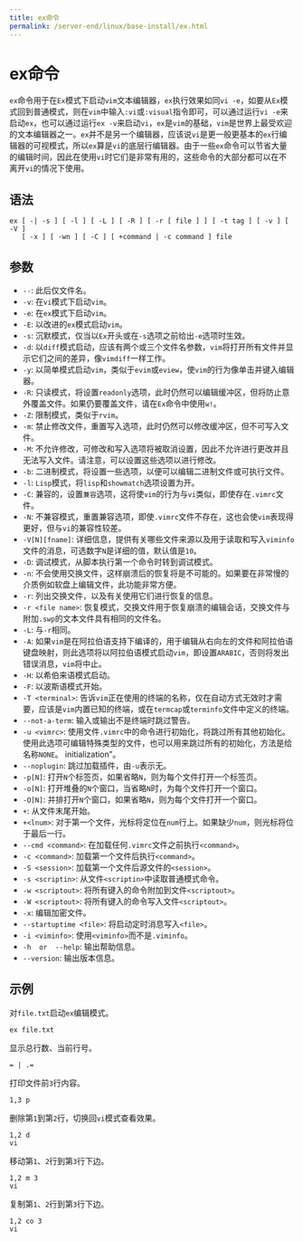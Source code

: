 ```yaml
---
title: ex命令
permalink: /server-end/linux/base-install/ex.html
---
```

  

# ex命令

`ex`命令用于在`Ex`模式下启动`vim`文本编辑器，`ex`执行效果如同`vi -e`，如要从`Ex`模式回到普通模式，则在`vim`中输入`:vi`或`:visual`指令即可，可以通过运行`vi -e`来启动`ex`，也可以通过运行`ex -v`来启动`vi`，`ex`是`vim`的基础，`vim`是世界上最受欢迎的文本编辑器之一。`ex`并不是另一个编辑器，应该说`vi`是更一般更基本的`ex`行编辑器的可视模式，所以`ex`算是`vi`的底层行编辑器。由于一些`ex`命令可以节省大量的编辑时间，因此在使用`vi`时它们是非常有用的，这些命令的大部分都可以在不离开`vi`的情况下使用。

## 语法

```shell
ex [ -| -s ] [ -l ] [ -L ] [ -R ] [ -r [ file ] ] [ -t tag ] [ -v ] [ -V ] 
   [ -x ] [ -wn ] [ -C ] [ +command | -c command ] file
```

## 参数

- `--`: 此后仅文件名。
- `-v`: 在`vi`模式下启动`vim`。
- `-e`: 在`ex`模式下启动`vim`。
- `-E`: 以改进的`ex`模式启动`vim`。
- `-s`: 沉默模式，仅当以`Ex`开头或在`-s`选项之前给出`-e`选项时生效。
- `-d`: 以`diff`模式启动，应该有两个或三个文件名参数，`vim`将打开所有文件并显示它们之间的差异，像`vimdiff`一样工作。
- `-y`: 以简单模式启动`vim`，类似于`evim`或`eview`，使`vim`的行为像单击并键入编辑器。
- `-R`: 只读模式，将设置`readonly`选项，此时仍然可以编辑缓冲区，但将防止意外覆盖文件。如果仍要覆盖文件，请在`Ex`命令中使用`w!`。
- `-Z`: 限制模式，类似于`rvim`。
- `-m`: 禁止修改文件，重置写入选项，此时仍然可以修改缓冲区，但不可写入文件。
- `-M`: 不允许修改，可修改和写入选项将被取消设置，因此不允许进行更改并且无法写入文件。请注意，可以设置这些选项以进行修改。
- `-b`: 二进制模式，将设置一些选项，以便可以编辑二进制文件或可执行文件。
- `-l`: `Lisp`模式，将`lisp`和`showmatch`选项设置为开。
- `-C`: 兼容的，设置`兼容`选项，这将使`vim`的行为与`vi`类似，即使存在`.vimrc`文件。
- `-N`: 不兼容模式，重置兼容选项，即使`.vimrc`文件不存在，这也会使`vim`表现得更好，但与`vi`的兼容性较差。
- `-V[N][fname]`: 详细信息，提供有关哪些文件来源以及用于读取和写入`viminfo`文件的消息，可选数字`N`是详细的值，默认值是`10`。
- `-D`: 调试模式，从脚本执行第一个命令时转到调试模式。
- `-n`: 不会使用交换文件，这样崩溃后的恢复将是不可能的。如果要在非常慢的介质例如软盘上编辑文件，此功能非常方便。
- `-r`: 列出交换文件，以及有关使用它们进行恢复的信息。
- `-r <file name>`: 恢复模式，交换文件用于恢复崩溃的编辑会话，交换文件与附加`.swp`的文本文件具有相同的文件名。
- `-L`: 与`-r`相同。
- `-A`: 如果`vim`是在阿拉伯语支持下编译的，用于编辑从右向左的文件和阿拉伯语键盘映射，则此选项将以阿拉伯语模式启动`vim`，即设置`ARABIC`，否则将发出错误消息，`vim`将中止。
- `-H`: 以希伯来语模式启动。
- `-F`: 以波斯语模式开始。
- `-T <terminal>`: 告诉`vim`正在使用的终端的名称，仅在自动方式无效时才需要，应该是`vim`内置已知的终端，或在`termcap`或`terminfo`文件中定义的终端。
- `--not-a-term`: 输入或输出不是终端时跳过警告。
- `-u <vimrc>`: 使用文件`.vimrc`中的命令进行初始化，将跳过所有其他初始化。使用此选项可编辑特殊类型的文件，也可以用来跳过所有的初始化，方法是给名称`NONE`。 initialization”。
- `--noplugin`: 跳过加载插件，由`-u`表示无。
- `-p[N]`: 打开`N`个标签页，如果省略`N`，则为每个文件打开一个标签页。
- `-o[N]`: 打开堆叠的`N`个窗口，当省略`N`时，为每个文件打开一个窗口。
- `-O[N]`: 并排打开`N`个窗口，如果省略`N`，则为每个文件打开一个窗口。
- `+`: 从文件末尾开始。
- `+<lnum>`: 对于第一个文件，光标将定位在`num`行上。如果缺少`num`，则光标将位于最后一行。
- `--cmd <command>`: 在加载任何`.vimrc`文件之前执行`<command>`。
- `-c <command>`: 加载第一个文件后执行`<command>`。
- `-S <session>`: 加载第一个文件后源文件的`<session>`。
- `-s <scriptin>`: 从文件`<scriptin>`中读取普通模式命令。
- `-w <scriptout>`: 将所有键入的命令附加到文件`<scriptout>`。
- `-W <scriptout>`: 将所有键入的命令写入文件`<scriptout>`。
- `-x`: 编辑加密文件。
- `--startuptime <file>`: 将启动定时消息写入`<file>`。
- `-i <viminfo>`: 使用`<viminfo>`而不是`.viminfo`。
- `-h  or  --help`: 输出帮助信息。
- `--version`: 输出版本信息。

## 示例

对`file.txt`启动`ex`编辑模式。

```shell
ex file.txt
```

显示总行数、当前行号。

```shell
= | .=
```

打印文件前`3`行内容。

```shell
1,3 p
```

删除第`1`到第`2`行，切换回`vi`模式查看效果。

```shell
1,2 d
vi
```

移动第`1`、`2`行到第`3`行下边。

```shell
1,2 m 3
vi
```

复制第`1`、`2`行到第`3`行下边。

```shell
1,2 co 3
vi
```

